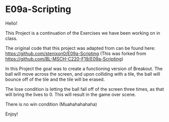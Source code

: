 # E09a-Scripting

Hello!

This Project is a continuation of the Exercises we have been working on in class.

The original code that this project was adapted from can be found here: 
https://github.com/stenixon0/E09a-Scripting (This was forked from https://github.com/BL-MSCH-C220-F19/E09a-Scripting)

In this Project the goal was to create a functioning version of Breakout. 
The ball will move across the screen, and upon colliding with a tile, the ball will bounce off of the tile and the tile will be erased.

The lose condition is letting the ball fall off of the screen three times, as that will bring the lives to 0. This will result in the game over scene.

There is no win condition (Muahahahahaha)

Enjoy!
